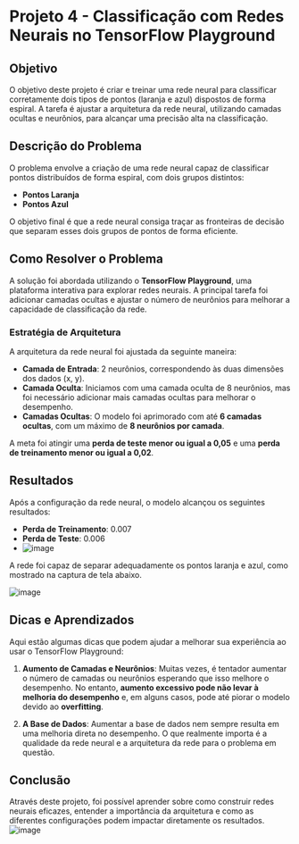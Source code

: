 # Projeto 4 - Classificação com Redes Neurais no TensorFlow Playground

## Objetivo

O objetivo deste projeto é criar e treinar uma rede neural para classificar corretamente dois tipos de pontos (laranja e azul) dispostos de forma espiral. A tarefa é ajustar a arquitetura da rede neural, utilizando camadas ocultas e neurônios, para alcançar uma precisão alta na classificação.

## Descrição do Problema

O problema envolve a criação de uma rede neural capaz de classificar pontos distribuídos de forma espiral, com dois grupos distintos:
- **Pontos Laranja**
- **Pontos Azul**

O objetivo final é que a rede neural consiga traçar as fronteiras de decisão que separam esses dois grupos de pontos de forma eficiente.

## Como Resolver o Problema

A solução foi abordada utilizando o **TensorFlow Playground**, uma plataforma interativa para explorar redes neurais. A principal tarefa foi adicionar camadas ocultas e ajustar o número de neurônios para melhorar a capacidade de classificação da rede.

### Estratégia de Arquitetura
A arquitetura da rede neural foi ajustada da seguinte maneira:
- **Camada de Entrada**: 2 neurônios, correspondendo às duas dimensões dos dados (x, y).
- **Camada Oculta**: Iniciamos com uma camada oculta de 8 neurônios, mas foi necessário adicionar mais camadas ocultas para melhorar o desempenho.
- **Camadas Ocultas**: O modelo foi aprimorado com até **6 camadas ocultas**, com um máximo de **8 neurônios por camada**.


A meta foi atingir uma **perda de teste menor ou igual a 0,05** e uma **perda de treinamento menor ou igual a 0,02**.

## Resultados

Após a configuração da rede neural, o modelo alcançou os seguintes resultados:
- **Perda de Treinamento**: 0.007
- **Perda de Teste**: 0.006
- ![image](https://github.com/user-attachments/assets/66e8f588-608a-44b3-ae1e-fba03246f3a1)


A rede foi capaz de separar adequadamente os pontos laranja e azul, como mostrado na captura de tela abaixo.

![image](https://github.com/user-attachments/assets/865d9bb5-f53b-4750-a397-6dab8e59ece8)


## Dicas e Aprendizados

Aqui estão algumas dicas que podem ajudar a melhorar sua experiência ao usar o TensorFlow Playground:

1. **Aumento de Camadas e Neurônios**:
   Muitas vezes, é tentador aumentar o número de camadas ou neurônios esperando que isso melhore o desempenho. No entanto, **aumento excessivo pode não levar à melhoria do desempenho** e, em alguns casos, pode até piorar o modelo devido ao **overfitting**.

2. **A Base de Dados**:
   Aumentar a base de dados nem sempre resulta em uma melhoria direta no desempenho. O que realmente importa é a qualidade da rede neural e a arquitetura da rede para o problema em questão.

## Conclusão

Através deste projeto, foi possível aprender sobre como construir redes neurais eficazes, entender a importância da arquitetura e como as diferentes configurações podem impactar diretamente os resultados.
![image](https://github.com/user-attachments/assets/c0957d31-1a26-4e90-966f-857abe058529)


